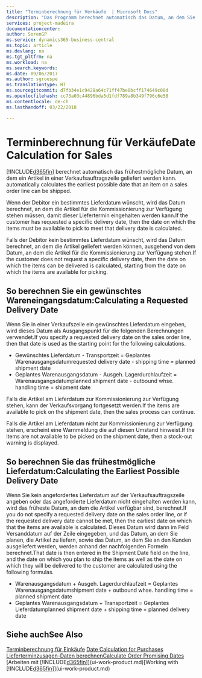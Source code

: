 ```yaml
---
title: "Terminberechnung für Verkäufe  | Microsoft Docs"
description: "Das Programm berechnet automatisch das Datum, an dem Sie einen Artikel bestellen müssen, damit er zu einem bestimmten Datum im Lagerbestand vorhanden ist. Dies ist das Datum, an dem Sie erwarten können, dass Artikel, die an einem bestimmten Datum bestellt wurden, zur Kommissionierung verfügbar sind."
services: project-madeira
documentationcenter: 
author: SorenGP
ms.service: dynamics365-business-central
ms.topic: article
ms.devlang: na
ms.tgt_pltfrm: na
ms.workload: na
ms.search.keywords: 
ms.date: 09/06/2017
ms.author: sgroespe
ms.translationtype: HT
ms.sourcegitcommit: d7fb34e1c9428a64c71ff47be8bcff174649c00d
ms.openlocfilehash: cc73a03c44896bda5d1fdf789a8b349f796c6e58
ms.contentlocale: de-ch
ms.lasthandoff: 03/22/2018

---
```

# <a name="date-calculation-for-sales"></a><span data-ttu-id="90de6-104">Terminberechnung für Verkäufe</span><span class="sxs-lookup"><span data-stu-id="90de6-104">Date Calculation for Sales</span></span>
[!INCLUDE[d365fin](includes/d365fin_md.md)]<span data-ttu-id="90de6-105"> berechnet automatisch das frühestmögliche Datum, an dem ein Artikel in einer Verkaufsauftragszeile geliefert werden kann.</span><span class="sxs-lookup"><span data-stu-id="90de6-105"> automatically calculates the earliest possible date that an item on a sales order line can be shipped.</span></span>

<span data-ttu-id="90de6-106">Wenn der Debitor ein bestimmtes Lieferdatum wünscht, wird das Datum berechnet, an dem die Artikel für die Kommissionierung zur Verfügung stehen müssen, damit dieser Liefertermin eingehalten werden kann.</span><span class="sxs-lookup"><span data-stu-id="90de6-106">If the customer has requested a specific delivery date, then the date on which the items must be available to pick to meet that delivery date is calculated.</span></span>

<span data-ttu-id="90de6-107">Falls der Debitor kein bestimmtes Lieferdatum wünscht, wird das Datum berechnet, an dem die Artikel geliefert werden können, ausgehend von dem Datum, an dem die Artikel für die Kommissionierung zur Verfügung stehen.</span><span class="sxs-lookup"><span data-stu-id="90de6-107">If the customer does not request a specific delivery date, then the date on which the items can be delivered is calculated, starting from the date on which the items are available for picking.</span></span>

## <a name="calculating-a-requested-delivery-date"></a><span data-ttu-id="90de6-108">So berechnen Sie ein gewünschtes Wareneingangsdatum:</span><span class="sxs-lookup"><span data-stu-id="90de6-108">Calculating a Requested Delivery Date</span></span>
<span data-ttu-id="90de6-109">Wenn Sie in einer Verkaufszeile ein gewünschtes Lieferdatum eingeben, wird dieses Datum als Ausgangspunkt für die folgenden Berechnungen verwendet.</span><span class="sxs-lookup"><span data-stu-id="90de6-109">If you specify a requested delivery date on the sales order line, then that date is used as the starting point for the following calculations.</span></span>

- <span data-ttu-id="90de6-110">Gewünschtes Lieferdatum - Transportzeit = Geplantes Warenausgangsdatum</span><span class="sxs-lookup"><span data-stu-id="90de6-110">requested delivery date - shipping time = planned shipment date</span></span>
- <span data-ttu-id="90de6-111">Geplantes Warenausgangsdatum - Ausgeh. Lagerdurchlaufzeit = Warenausgangsdatum</span><span class="sxs-lookup"><span data-stu-id="90de6-111">planned shipment date - outbound whse. handling time = shipment date</span></span>

<span data-ttu-id="90de6-112">Falls die Artikel am Lieferdatum zur Kommissionierung zur Verfügung stehen, kann der Verkaufsvorgang fortgesetzt werden.</span><span class="sxs-lookup"><span data-stu-id="90de6-112">If the items are available to pick on the shipment date, then the sales process can continue.</span></span>

<span data-ttu-id="90de6-113">Falls die Artikel am Lieferdatum nicht zur Kommissionierung zur Verfügung stehen, erscheint eine Warnmeldung die auf diesen Umstand hinweist.</span><span class="sxs-lookup"><span data-stu-id="90de6-113">If the items are not available to be picked on the shipment date, then a stock-out warning is displayed.</span></span>

## <a name="calculating-the-earliest-possible-delivery-date"></a><span data-ttu-id="90de6-114">So berechnen Sie das frühestmögliche Lieferdatum:</span><span class="sxs-lookup"><span data-stu-id="90de6-114">Calculating the Earliest Possible Delivery Date</span></span>
<span data-ttu-id="90de6-115">Wenn Sie kein angefordertes Lieferdatum auf der Verkaufsauftragszeile angeben oder das angeforderte Lieferdatum nicht eingehalten werden kann, wird das früheste Datum, an dem die Artikel verfügbar sind, berechnet.</span><span class="sxs-lookup"><span data-stu-id="90de6-115">If you do not specify a requested delivery date on the sales order line, or if the requested delivery date cannot be met, then the earliest date on which that the items are available is calculated.</span></span> <span data-ttu-id="90de6-116">Dieses Datum wird dann im Feld Versanddatum auf der Zeile eingegeben, und das Datum, an dem Sie planen, die Artikel zu liefern, sowie das Datum, an dem Sie an den Kunden ausgeliefert werden, werden anhand der nachfolgenden Formeln berechnet.</span><span class="sxs-lookup"><span data-stu-id="90de6-116">That date is then entered in the Shipment Date field on the line, and the date on which you plan to ship the items as well as the date on which they will be delivered to the customer are calculated using the following formulas.</span></span>

- <span data-ttu-id="90de6-117">Warenausgangsdatum + Ausgeh. Lagerdurchlaufzeit = Geplantes Warenausgangsdatum</span><span class="sxs-lookup"><span data-stu-id="90de6-117">shipment date + outbound whse. handling time = planned shipment date</span></span>
- <span data-ttu-id="90de6-118">Geplantes Warenausgangsdatum + Transportzeit = Geplantes Lieferdatum</span><span class="sxs-lookup"><span data-stu-id="90de6-118">planned shipment date + shipping time = planned delivery date</span></span>


## <a name="see-also"></a><span data-ttu-id="90de6-119">Siehe auch</span><span class="sxs-lookup"><span data-stu-id="90de6-119">See Also</span></span>  
 <span data-ttu-id="90de6-120">[Terminberechnung für Einkäufe](purchasing-date-calculation-for-purchases.md) </span><span class="sxs-lookup"><span data-stu-id="90de6-120">[Date Calculation for Purchases](purchasing-date-calculation-for-purchases.md) </span></span>  
 [<span data-ttu-id="90de6-121">Lieferterminzusagen-Daten berechnen</span><span class="sxs-lookup"><span data-stu-id="90de6-121">Calculate Order Promising Dates</span></span>](sales-how-to-calculate-order-promising-dates.md)  
 <span data-ttu-id="90de6-122">[Arbeiten mit [!INCLUDE[d365fin](includes/d365fin_md.md)]](ui-work-product.md)</span><span class="sxs-lookup"><span data-stu-id="90de6-122">[Working with [!INCLUDE[d365fin](includes/d365fin_md.md)]](ui-work-product.md)</span></span>

